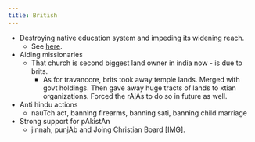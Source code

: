 ```yaml
---
title: British
---
```


- Destroying native education system and impeding its widening reach.
    - See [here](../../../social-cultivation/intellect-sentiment/).
- Aiding missionaries
    - That church is second biggest land owner in india now - is due to brits.
        - As for travancore, brits took away temple lands. Merged with govt holdings. Then gave away huge tracts of lands to xtian organizations. Forced the rAjAs to do so in future as well.
- Anti hindu actions
    - nauTch act, banning firearms, banning sati, banning child marriage
- Strong support for pAkistAn
    - jinnah, punjAb and Joing Christian Board \[[IMG](http://i.imgsafe.org/b63475f8d5.jpg)\].  
